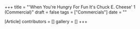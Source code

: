 +++
title = "'When You're Hungry For Fun It's Chuck E. Cheese' 1 (Commercial)"
draft = false
tags = ["Commercials"]
date = ""

[Article]
contributors = []
gallery = []
+++
